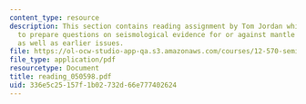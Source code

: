 ```yaml
---
content_type: resource
description: This section contains reading assignment by Tom Jordan which asks students
  to prepare questions on seismological evidence for or against mantle stratification
  as well as earlier issues.
file: https://ol-ocw-studio-app-qa.s3.amazonaws.com/courses/12-570-seminar-in-geophysics-mantle-convection-spring-1998/336e5c25157f1b02732d66e777402624_reading_050598.pdf
file_type: application/pdf
resourcetype: Document
title: reading_050598.pdf
uid: 336e5c25-157f-1b02-732d-66e777402624
---
```

